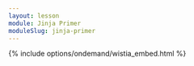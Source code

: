 ```yaml
---
layout: lesson
module: Jinja Primer
moduleSlug: jinja-primer
---
```


{% include options/ondemand/wistia_embed.html %}